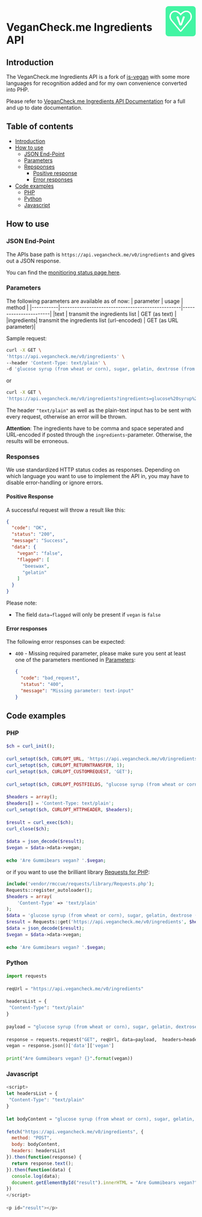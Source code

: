 <img width="80px" src="https://raw.githubusercontent.com/JokeNetwork/vegancheck.me/main/img/hero_icon.png" align="right" alt="VeganCheck Logo">

# VeganCheck.me Ingredients API

## Introduction
The VeganCheck.me Ingredients API is a fork of [is-vegan](https://github.com/hmontazeri/is-vegan) with some more languages for recognition added and for my own convenience converted into PHP.

Please refer to [VeganCheck.me Ingredients API Documentation](https://jokenetwork.de/vegancheck-ingredients-api) for a full and up to date documentation. 

## Table of contents
- [Introduction](#introduction)
- [How to use](#how-to-use)
  - [JSON End-Point](#json-end-point)
  - [Parameters](#parameters)
  - [Repsponses](#responses)
    - [Positive response](#positive-response)
    - [Error responses](#error-responses)
- [Code examples](#code-examples)
  - [PHP](#php)
  - [Python](#python)
  - [Javascript](#javascript)

## How to use
### JSON End-Point
The APIs base path is `https://api.vegancheck.me/v0/ingredients` and gives out a JSON response.

You can find the [monitioring status page here](https://stats.uptimerobot.com/LY1gRuP5j6).

### Parameters
The following parameters are available as of now:
| parameter | usage                                            | method                |
|-----------|--------------------------------------------------|-----------------------|
|text       | transmit the ingredients list                    | GET (as text)         |
|ingredients| transmit the ingredients list (url-encoded)      | GET (as URL parameter)|

Sample request:
  ````bash
  curl -X GET \
  'https://api.vegancheck.me/v0/ingredients' \
  --header 'Content-Type: text/plain' \
  -d 'glucose syrup (from wheat or corn), sugar, gelatin, dextrose (from wheat or corn), contains less than 2% of: citric acid, atrificial flavors, natural flavors, palm oil, palm kernel oil, carnabua wax, beeswax, yellow 5, red 40, blue 1.'
  ````
  or 
  ````bash
  curl -X GET \
  'https://api.vegancheck.me/v0/ingredients?ingredients=glucose%20syrup%20(from%20wheat%20or%20corn)%2C%20sugar%2C%20gelatin%2C%20dextrose%20(from%20wheat%20or%20corn)%2C%20contains%20less%20than%202%25%20of%3A%20citric%20acid%2C%20atrificial%20flavors%2C%20natural%20flavors%2C%20palm%20oil%2C%20palm%20kernel%20oil%2C%20carnabua%20wax%2C%20beeswax%2C%20yellow%205%2C%20red%2040%2C%20blue%201' \
  ````
The header `"text/plain"` as well as the plain-text input has to be sent with every request, otherwise an error will be thrown.

**Attention**: The ingredients have to be comma and space seperated and URL-encoded if posted through the `ingredients`-parameter. Otherwise, the results will be erroneous.

### Responses
We use standardized HTTP status codes as responses. 
Depending on which language you want to use to implement the API in, you may have to disable error-handling or ignore errors.

#### Positive Response
A successful request will throw a result like this:
````json
{
  "code": "OK",
  "status": "200",
  "message": "Success",
  "data": {
    "vegan": "false",
    "flagged": [
      "beeswax",
      "gelatin"
    ]
  }
}
````
Please note:
* The field `data→flagged` will only be present if `vegan` is `false`

#### Error responses
The following error responses can be expected:

* `400` - Missing required parameter, please make sure you sent at least one of the parameters mentioned in [Parameters](#Parameters):
  ````json
  {
    "code": "bad_request",
    "status": "400",
    "message": "Missing parameter: text-input"
  }
  ````

## Code examples
### PHP
````php
$ch = curl_init();

curl_setopt($ch, CURLOPT_URL, 'https://api.vegancheck.me/v0/ingredients');
curl_setopt($ch, CURLOPT_RETURNTRANSFER, 1);
curl_setopt($ch, CURLOPT_CUSTOMREQUEST, 'GET');

curl_setopt($ch, CURLOPT_POSTFIELDS, "glucose syrup (from wheat or corn), sugar, gelatin, dextrose (from wheat or corn), contains less than 2% of: citric acid, atrificial flavors, natural flavors, palm oil, palm kernel oil, carnabua wax, beeswax, yellow 5, red 40, blue 1.");

$headers = array();
$headers[] = 'Content-Type: text/plain';
curl_setopt($ch, CURLOPT_HTTPHEADER, $headers);

$result = curl_exec($ch);
curl_close($ch);

$data = json_decode($result);
$vegan = $data->data->vegan;

echo 'Are Gummibears vegan? '.$vegan;
````
or if you want to use the brilliant library [Requests for PHP](https://github.com/WordPress/Requests):
````php
include('vendor/rmccue/requests/library/Requests.php');
Requests::register_autoloader();
$headers = array(
    'Content-Type' => 'text/plain'
);
$data = 'glucose syrup (from wheat or corn), sugar, gelatin, dextrose (from wheat or corn), contains less than 2% of: citric acid, atrificial flavors, natural flavors, palm oil, palm kernel oil, carnabua wax, beeswax, yellow 5, red 40, blue 1.';
$result = Requests::get('https://api.vegancheck.me/v0/ingredients', $headers, $data);
$data = json_decode($result);
$vegan = $data->data->vegan;

echo 'Are Gummibears vegan? '.$vegan;
````

### Python
````py
import requests

reqUrl = "https://api.vegancheck.me/v0/ingredients"

headersList = {
 "Content-Type": "text/plain" 
}

payload = "glucose syrup (from wheat or corn), sugar, gelatin, dextrose (from wheat or corn), contains less than 2% of: citric acid, atrificial flavors, natural flavors, palm oil, palm kernel oil, carnabua wax, beeswax, yellow 5, red 40, blue 1."

response = requests.request("GET", reqUrl, data=payload,  headers=headersList)
vegan = response.json()['data']['vegan']

print("Are Gummibears vegan? {}".format(vegan))
````

### Javascript
````js
<script>
let headersList = {
 "Content-Type": "text/plain"
}

let bodyContent = "glucose syrup (from wheat or corn), sugar, gelatin, dextrose (from wheat or corn), contains less than 2% of: citric acid, atrificial flavors, natural flavors, palm oil, palm kernel oil, carnabua wax, beeswax, yellow 5, red 40, blue 1.";

fetch("https://api.vegancheck.me/v0/ingredients", { 
  method: "POST",
  body: bodyContent,
  headers: headersList
}).then(function(response) {
  return response.text();
}).then(function(data) {
  console.log(data);
  document.getElementById("result").innerHTML = "Are Gummibears vegan?" + obj.data.vegan;
})
</script>

<p id="result"></p>
````
